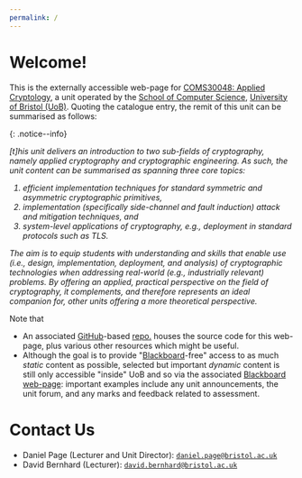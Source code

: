 ```yaml
---
permalink: /
---
```


# Welcome!

This is the 
externally accessible 
web-page for
[COMS30048: Applied Cryptology](https://www.bris.ac.uk/unit-programme-catalogue/UnitDetails.jsa?unitCode=COMS30048),
a unit operated by the 
[School of Computer Science](https://www.bristol.ac.uk/engineering/schools/computer-science),
[University of Bristol (UoB)](https://www.bristol.ac.uk).
Quoting the catalogue entry, the remit of this unit can be summarised as follows:

{: .notice--info}
 <div markdown='block' style='font-style: italic'>
[t]his unit delivers an introduction to two sub-fields of cryptography, namely applied cryptography and cryptographic engineering. As such, the unit content can be summarised as spanning three core topics:

1. efficient implementation techniques for standard symmetric and asymmetric cryptographic primitives,
2. implementation (specifically side-channel and fault induction) attack and mitigation techniques, and
3. system-level applications of cryptography, e.g., deployment in standard protocols such as TLS.

The aim is to equip students with understanding and skills that enable use (i.e., design, implementation, deployment, and analysis) of cryptographic technologies when addressing real-world (e.g., industrially relevant) problems. By offering an applied, practical perspective on the field of cryptography, it complements, and therefore represents an ideal companion for, other units offering a more theoretical perspective.
</div>

Note that

- An associated 
  [GitHub](https://github.com/)-based [repo.](https://github.com/cs-uob/COMS30048)
  houses the source code for this web-page, plus various other
  resources which might be useful.
- Although the goal is to provide
  "[Blackboard](https://www.blackboard.com)-free"
  access to as much 
   *static* content 
  as possible, selected but important
  *dynamic* content 
  is still only 
  accessible "inside" UoB and so via the associated
  [Blackboard web-page](https://www.ole.bris.ac.uk):
  important examples include
  any unit announcements,
  the unit forum,
  and
  any marks and feedback related to assessment.

# Contact Us

- Daniel Page (Lecturer and Unit Director): [`daniel.page@bristol.ac.uk`](mailto:daniel.page@bristol.ac.uk?subject=COMS30048)
- David Bernhard (Lecturer): [`david.bernhard@bristol.ac.uk`](mailto:david.bernhard@bristol.ac.uksubject=COMS30048)


